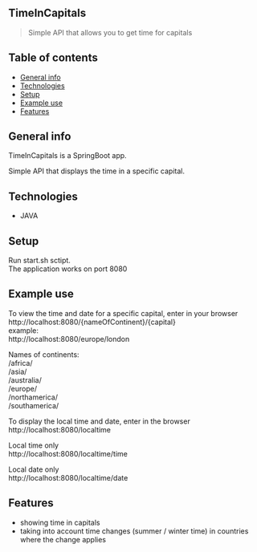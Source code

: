 ## TimeInCapitals

>Simple API that allows you to get time for capitals

## Table of contents
* [General info](#general-info)
* [Technologies](#technologies)
* [Setup](#setup)
* [Example use](#example-use)
* [Features](#features)

## General info
TimeInCapitals is a SpringBoot app.

Simple API that displays the time in a specific capital.

## Technologies
* JAVA

## Setup
Run start.sh sctipt.  
The application works on port 8080
 
## Example use
To view the time and date for a specific capital, enter in your browser  
http://localhost:8080/{nameOfContinent}/{capital}  
example:  
http://localhost:8080/europe/london
 
Names of continents:  
/africa/  
/asia/  
/australia/  
/europe/  
/northamerica/  
/southamerica/
 
To display the local time and date, enter in the browser  
http://localhost:8080/localtime

Local time only  
http://localhost:8080/localtime/time
 
Local date only  
http://localhost:8080/localtime/date

## Features
* showing time in capitals
* taking into account time changes (summer / winter time) in countries where the change applies
